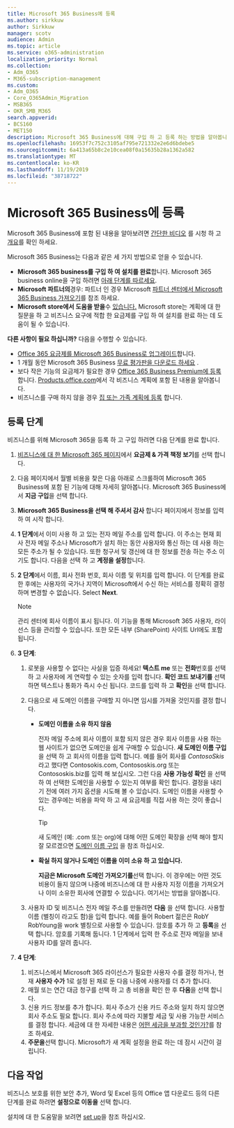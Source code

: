 ```yaml
---
title: Microsoft 365 Business에 등록
ms.author: sirkkuw
author: Sirkkuw
manager: scotv
audience: Admin
ms.topic: article
ms.service: o365-administration
localization_priority: Normal
ms.collection:
- Adm_O365
- M365-subscription-management
ms.custom:
- Adm_O365
- Core_O365Admin_Migration
- MSB365
- OKR_SMB_M365
search.appverid:
- BCS160
- MET150
description: Microsoft 365 Business에 대해 구입 하 고 등록 하는 방법을 알아봅니다.
ms.openlocfilehash: 16953f7c752c3105af795e721332e2e6d6bdebe5
ms.sourcegitcommit: 6a413a65b8c2e10cea08f0a15635b28a1362a582
ms.translationtype: MT
ms.contentlocale: ko-KR
ms.lasthandoff: 11/19/2019
ms.locfileid: "38718722"
---
```

# <a name="sign-up-for-microsoft-365-business"></a>Microsoft 365 Business에 등록

Microsoft 365 Business에 포함 된 내용을 알아보려면 [간단한 비디오](https://go.microsoft.com/fwlink/?linkid=2109651) 를 시청 하 고 [개요](microsoft-365-business-overview.md)를 확인 하세요.

Microsoft 365 Business는 다음과 같은 세 가지 방법으로 얻을 수 있습니다.
- **Microsoft 365 business를 구입 하 여 설치를 완료**합니다. Microsoft 365 business online을 구입 하려면 [아래 단계를 따르세요](#sign-up-steps).
- **Microsoft 파트너의**경우: 파트너 인 경우 Microsoft [파트너 센터에서 Microsoft 365 Business 가져오기](get-microsoft-365-business.md#get-microsoft-365-business-from-microsoft-partner-center)를 참조 하세요.
- **Microsoft store에서 도움을 받을**수 [있습니다.](https://go.microsoft.com/fwlink/?linkid=2109652) Microsoft store는 계획에 대 한 질문을 하 고 비즈니스 요구에 적합 한 요금제를 구입 하 여 설치를 완료 하는 데 도움이 될 수 있습니다.

**다른 사항이 필요 하십니까?** 다음을 수행할 수 있습니다.
- [Office 365 요금제를 Microsoft 365 Business로 업그레이드](migrate-to-microsoft-365-business.md)합니다.
- 1 개월 동안 Microsoft 365 Business [무료 평가판을 다운로드 하세요](https://go.microsoft.com/fwlink/p/?linkid=2102309) .
- 보다 작은 기능의 요금제가 필요한 경우 [Office 365 Business Premium에 등록](https://go.microsoft.com/fwlink/p/?LinkID=510935) 합니다. [Products.office.com](https://go.microsoft.com/fwlink/?linkid=2109397)에서 각 비즈니스 계획에 포함 된 내용을 알아봅니다.
- 비즈니스를 구매 하지 않을 경우 [집 또는 가족 계획에 등록](https://go.microsoft.com/fwlink/?linkid=2109398) 합니다. 

## <a name="sign-up-steps"></a>등록 단계

비즈니스를 위해 Microsoft 365을 등록 하 고 구입 하려면 다음 단계를 완료 합니다.

1. [비즈니스에 대 한 Microsoft 365 페이지](https://go.microsoft.com/fwlink/?linkid=2109654)에서 **요금제 & 가격 책정 보기**를 선택 합니다. 
2. 다음 페이지에서 월별 비용을 찾은 다음 아래로 스크롤하여 Microsoft 365 Business에 포함 된 기능에 대해 자세히 알아봅니다. Microsoft 365 Business에서 **지금 구입**을 선택 합니다.
3. **Microsoft 365 Business을 선택 해 주셔서 감사** 합니다 페이지에서 정보를 입력 하 여 시작 합니다.
4. **1 단계**에서 이미 사용 하 고 있는 전자 메일 주소를 입력 합니다. 이 주소는 현재 회사 전자 메일 주소나 Microsoft가 설치 하는 동안 사용자와 통신 하는 데 사용 하는 모든 주소가 될 수 있습니다. 또한 청구서 및 갱신에 대 한 정보를 전송 하는 주소 이기도 합니다. 다음을 선택 하 고 **계정을 설정**합니다.
5. **2 단계**에서 이름, 회사 전화 번호, 회사 이름 및 위치를 입력 합니다. 이 단계를 완료 한 후에는 사용자의 국가나 지역이 Microsoft에서 수신 하는 서비스를 정확히 결정 하며 변경할 수 없습니다.  Select **Next**. 
    > [!NOTE]
    > 관리 센터에 회사 이름이 표시 됩니다. 이 기능을 통해 Microsoft 365 사용자, 라이선스 등을 관리할 수 있습니다. 또한 모든 내부 (SharePoint) 사이트 Url에도 포함 됩니다.
6. **3 단계**:

    1. 로봇을 사용할 수 없다는 사실을 입증 하세요! **텍스트 me** 또는 **전화**번호를 선택 하 고 사용자에 게 연락할 수 있는 숫자를 입력 합니다. **확인 코드 보내기를** 선택 하면 텍스트나 통화가 즉시 수신 됩니다. 코드를 입력 하 고 **확인**을 선택 합니다.
    2. 다음으로 새 도메인 이름을 구매할 지 아니면 임시를 가져올 것인지를 결정 합니다.

        - **도메인 이름을 소유 하지 않음** 
        
            전자 메일 주소에 회사 이름이 포함 되지 않은 경우 회사 이름을 사용 하는 웹 사이트가 없으면 도메인을 쉽게 구매할 수 있습니다. **새 도메인 이름 구입**을 선택 하 고 회사의 이름을 입력 합니다. 예를 들어 회사를 *ContosoSkis*라고 했다면 Contosokis.com, Contososkis.org 또는 Contososkis.biz를 입력 해 보십시오. 그런 다음 **사용 가능성 확인** 을 선택 하 여 선택한 도메인을 사용할 수 있는지 여부를 확인 합니다. 결정을 내리기 전에 여러 가지 옵션을 시도해 볼 수 있습니다. 도메인 이름을 사용할 수 있는 경우에는 비용을 파악 하 고 새 요금제를 직접 사용 하는 것이 좋습니다. 
       
            > [!TIP]
            > 새 도메인 (예: .com 또는 org)에 대해 어떤 도메인 확장을 선택 해야 할지 잘 모르겠으면 [도메인 이름 구입](https://go.microsoft.com/fwlink/?linkid=2109700) 을 참조 하십시오.
        
        - **확실 하지 않거나 도메인 이름을 이미 소유 하 고 있습니다.** 
        
             **지금은 Microsoft 도메인 가져오기를**선택 합니다. 이 경우에는 어떤 것도 비용이 들지 않으며 나중에 비즈니스에 대 한 사용자 지정 이름을 가져오거나 이미 소유한 회사에 연결할 수 있습니다. 여기서는 방법을 알아봅니다.

    3. 사용자 ID 및 비즈니스 전자 메일 주소를 만들려면 **다음** 을 선택 합니다. 사용할 이름 (별칭이 라고도 함)을 입력 합니다. 예를 들어 Robert 젊은은 RobY RobYoung을 work 별칭으로 사용할 수 있습니다. 암호를 추가 하 고 **등록**을 선택 합니다. 암호를 기록해 둡니다. 1 단계에서 입력 한 주소로 전자 메일을 보내 사용자 ID를 알려 줍니다.
7. **4 단계**: 

    1. 비즈니스에서 Microsoft 365 라이선스가 필요한 사용자 수를 결정 하거나, 현재 **사용자 수가** 1로 설정 된 채로 둔 다음 나중에 사용자를 더 추가 합니다. 
    2. 매월 또는 연간 대금 청구를 선택 하 고 총 비용을 확인 한 후 **다음**을 선택 합니다. 
    3. 신용 카드 정보를 추가 합니다. 회사 주소가 신용 카드 주소와 일치 하지 않으면 회사 주소도 필요 합니다. 회사 주소에 따라 지불할 세금 및 사용 가능한 서비스를 결정 합니다. 세금에 대 한 자세한 내용은 [어떤 세금을 부과할 것인가?](https://go.microsoft.com/fwlink/?linkid=2109701)를 참조 하세요.
    4. **주문을**선택 합니다. Microsoft가 새 계획 설정을 완료 하는 데 잠시 시간이 걸립니다.

## <a name="whats-next"></a>다음 작업

비즈니스 보호를 위한 보안 추가, Word 및 Excel 등의 Office 앱 다운로드 등의 다른 단계를 완료 하려면 **설정으로 이동을** 선택 합니다.

설치에 대 한 도움말을 보려면 [set up](set-up.md)을 참조 하십시오.

